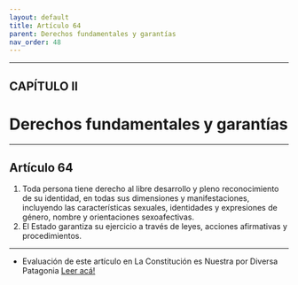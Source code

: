 ```yaml
---
layout: default
title: Artículo 64
parent: Derechos fundamentales y garantías
nav_order: 48
---
```


---

## CAPÍTULO II
# Derechos fundamentales y garantías

---

## Artículo 64

1. Toda persona tiene derecho al libre desarrollo y pleno reconocimiento de su identidad, en todas sus dimensiones y manifestaciones, incluyendo las características sexuales, identidades y expresiones de género, nombre y orientaciones sexoafectivas.
2. El Estado garantiza su ejercicio a través de leyes, acciones afirmativas y procedimientos.

---
- Evaluación de este artículo en La Constitución es Nuestra por Diversa Patagonia
<a target="_blank" href="https://laconstitucionesnuestra.cl/evaluaciones/verevaluaciones/16">Leer acá!</a>